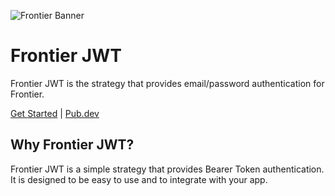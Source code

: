 ![Frontier Banner](https://github.com/francescovallone/frontier/raw/main/assets/github-header.png)

# Frontier JWT

Frontier JWT is the strategy that provides email/password authentication for Frontier.

[Get Started](https://frontier.avesbox.com/jwt.html) | [Pub.dev](https://pub.dev/packages/frontier_basic)

## Why Frontier JWT?

Frontier JWT is a simple strategy that provides Bearer Token authentication. It is designed to be easy to use and to integrate with your app.